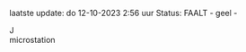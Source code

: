 laatste update: 
do 12-10-2023  2:56   uur 
Status: FAALT - geel - 
<div class="service R">J</div><div class="service Y">microstation</div>